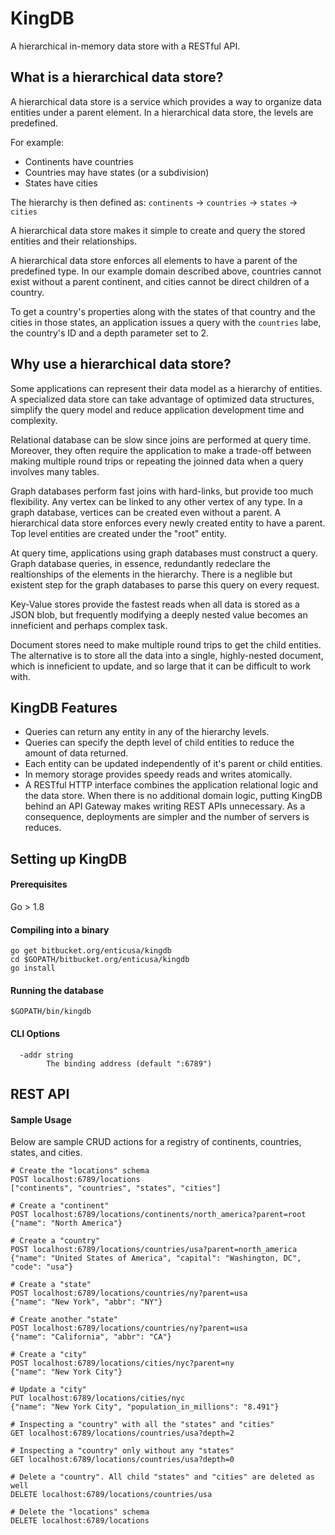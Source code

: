 # KingDB #
A hierarchical in-memory data store with a RESTful API.

## What is a hierarchical data store? ##
A hierarchical data store is a service which provides a way to organize data entities under a parent element. In a hierarchical data store, the levels are predefined.

For example:

* Continents have countries
* Countries may have states (or a subdivision)
* States have cities

The hierarchy is then defined as: `continents` -> `countries` -> `states` -> `cities`

A hierarchical data store makes it simple to create and query the stored entities and their relationships.

A hierarchical data store enforces all elements to have a parent of the predefined type. In our example domain described above, countries cannot exist without a parent continent, and cities cannot be direct children of a country.

To get a country's properties along with the states of that country and the cities in those states, an application issues a query with the `countries` labe, the country's ID and a depth parameter set to 2.

## Why use a hierarchical data store? ##
Some applications can represent their data model as a hierarchy of entities. A specialized data store can take advantage of optimized data structures, simplify the query model and reduce application development time and complexity.

Relational database can be slow since joins are performed at query time. Moreover, they often require the application to make a trade-off between making multiple round trips or repeating the joinned data when a query involves many tables.

Graph databases perform fast joins with hard-links, but provide too much flexibility. Any vertex can be linked to any other vertex of any type. In a graph database, vertices can be created even without a parent. A hierarchical data store enforces every newly created entity to have a parent. Top level entities are created under the "root" entity. 

At query time, applications using graph databases must construct a query. Graph database queries, in essence, redundantly redeclare the realtionships of the elements in the hierarchy. There is a neglible but existent step for the graph databases to parse this query on every request.

Key-Value stores provide the fastest reads when all data is stored as a JSON blob, but frequently modifying a deeply nested value becomes an inneficient and perhaps complex task.

Document stores need to make multiple round trips to get the child entities. The alternative is to store all the data into a single, highly-nested document, which is inneficient to update, and so large that it can be difficult to work with.

## KingDB Features ##
- Queries can return any entity in any of the hierarchy levels.
- Queries can specify the depth level of child entities to reduce the amount of data returned.
- Each entity can be updated independently of it's parent or child entities.
- In memory storage provides speedy reads and writes atomically.
- A RESTful HTTP interface combines the application relational logic and the data store. When there is no additional domain logic, putting KingDB behind an API Gateway makes writing REST APIs unnecessary. As a consequence, deployments are simpler and the number of servers is reduces.

## Setting up KingDB ##

#### Prerequisites ####
Go > 1.8

#### Compiling into a binary ####
```
go get bitbucket.org/enticusa/kingdb
cd $GOPATH/bitbucket.org/enticusa/kingdb
go install
```

#### Running the database ####
```
$GOPATH/bin/kingdb
```

#### CLI Options ###
```
  -addr string
        The binding address (default ":6789")
```

## REST API ##

#### Sample Usage ####
Below are sample CRUD actions for a registry of continents, countries, states, and cities.
```
# Create the "locations" schema
POST localhost:6789/locations
["continents", "countries", "states", "cities"]

# Create a "continent"
POST localhost:6789/locations/continents/north_america?parent=root
{"name": "North America"}

# Create a "country"
POST localhost:6789/locations/countries/usa?parent=north_america
{"name": "United States of America", "capital": "Washington, DC", "code": "usa"}

# Create a "state"
POST localhost:6789/locations/countries/ny?parent=usa
{"name": "New York", "abbr": "NY"}

# Create another "state"
POST localhost:6789/locations/countries/ny?parent=usa
{"name": "California", "abbr": "CA"}

# Create a "city"
POST localhost:6789/locations/cities/nyc?parent=ny
{"name": "New York City"}

# Update a "city"
PUT localhost:6789/locations/cities/nyc
{"name": "New York City", "population_in_millions": "8.491"}

# Inspecting a "country" with all the "states" and "cities"
GET localhost:6789/locations/countries/usa?depth=2

# Inspecting a "country" only without any "states"
GET localhost:6789/locations/countries/usa?depth=0

# Delete a "country". All child "states" and "cities" are deleted as well
DELETE localhost:6789/locations/countries/usa

# Delete the "locations" schema
DELETE localhost:6789/locations
```